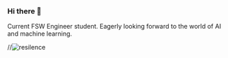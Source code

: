 ### Hi there 👋

Current FSW Engineer student. Eagerly looking forward to the world of AI and machine learning.

//![resilence](https://www.resilience.org/wp-content/uploads/2016/09/about-resilience-adaptive-cycle.jpg)

<!--
**Dequisa/Dequisa** is a ✨ _special_ ✨ repository because its `README.md` (this file) appears on your GitHub profile.

Here are some ideas to get you started:

- 🔭 I’m currently working on ...
- 🌱 I’m currently learning ...
- 👯 I’m looking to collaborate on ...
- 🤔 I’m looking for help with ...
- 💬 Ask me about ...
- 📫 How to reach me: ...
- 😄 Pronouns: ...
- ⚡ Fun fact: ...
-->
